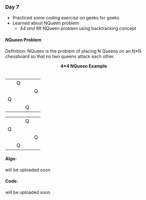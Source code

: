 ### Day 7

- Practiced some coding exercise on geeks for geeks
- Learned about NQueen problem
	-  4*4 and 8*8 NQueen problem using backtracking concept
	
#### NQueen Problem

Definition: NQueen is the problem of placing N Queens on an N*N chessboard so that no two queens attack each other.

<b><center>4*4 NQueen Example</center></b><br>

<table>
    <tr>
        <td></td>
        <td>Q</td>
        <td></td>
        <td></td>
    </tr>
    <tr>
        <td></td>
        <td></td>
        <td></td>
        <td>Q</td>
    </tr>
    <tr>
        <td>Q</td>
        <td></td>
        <td></td>
        <td></td>
    </tr>
    <tr>
        <td></td>
        <td></td>
        <td>Q</td>
        <td></td>
    </tr>
</table>

<table>
    <tr>
        <td></td>
        <td></td>
        <td>Q</td>
        <td></td>
    </tr>
    <tr>
        <td>Q</td>
        <td></td>
        <td></td>
        <td></td>
    </tr>
    <tr>
        <td></td>
        <td></td>
        <td></td>
        <td>Q</td>
    </tr>
    <tr>
        <td></td>
        <td>Q</td>
        <td></td>
        <td></td>
    </tr>
</table>

#### Algo: 
will be uploaded soon

#### Code:
will be uploaded soon